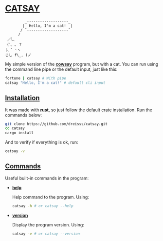 [**cowsay**]: https
[**rust**]: https

# [**CATSAY**](#catsay)

```
         _-------------------_
        |  Hello, I'm a cat!  |
       / ¯-------------------¯
      /
 ／l、
（ﾟ､ ｡ ７
|、ﾞ ~ヽ
じし f\_, )ノ
```

My simple version of the [**cowsay**] program, but with a cat. You can run using the command
line pipe or the default input, just like this:

```sh
fortune | catsay # With pipe
catsay "Hello, I'm a cat!" # default cli input
```

## [**Installation**](#running-locally)


It was made with [**rust**], so just follow the default crate installation. Run the commands
below:

```sh
git clone https://github.com/dreisss/catsay.git
cd catsay
cargo install
```

And to verify if everything is ok, run:

```sh
catsay -v
```

## [**Commands**](#commands)

Useful built-in commands in the program:

- [**help**](#)

  Help command to the program. Using:

  ```sh
  catsay -h # or catsay --help
  ```

- [**version**](#)

  Display the program version. Using:

  ```sh
  catsay -v # or catsay --version
  ```
